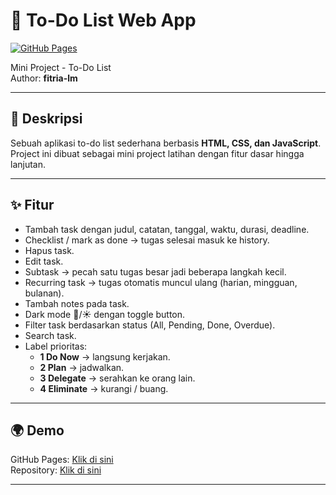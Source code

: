 # 📝 To-Do List Web App

[![GitHub Pages](https://img.shields.io/badge/Deploy-GitHub%20Pages-brightgreen)](https://fitria-lm.github.io/todo-app/)

Mini Project - To-Do List  
Author: **fitria-lm**  

---

## 🚀 Deskripsi
Sebuah aplikasi to-do list sederhana berbasis **HTML, CSS, dan JavaScript**.  
Project ini dibuat sebagai mini project latihan dengan fitur dasar hingga lanjutan.

---

## ✨ Fitur
- Tambah task dengan judul, catatan, tanggal, waktu, durasi, deadline.
- Checklist / mark as done → tugas selesai masuk ke history.
- Hapus task.
- Edit task.
- Subtask → pecah satu tugas besar jadi beberapa langkah kecil.
- Recurring task → tugas otomatis muncul ulang (harian, mingguan, bulanan).
- Tambah notes pada task.
- Dark mode 🌙/☀️ dengan toggle button.
- Filter task berdasarkan status (All, Pending, Done, Overdue).
- Search task.
- Label prioritas:
  - **1 Do Now** → langsung kerjakan.
  - **2 Plan** → jadwalkan.
  - **3 Delegate** → serahkan ke orang lain.
  - **4 Eliminate** → kurangi / buang.

---

## 🌍 Demo
GitHub Pages: [Klik di sini](https://fitria-lm.github.io/todo-app/)  
Repository: [Klik di sini](https://github.com/fitria-lm/todo-app)

---
